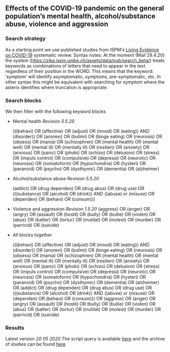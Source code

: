 ## Effects of the COVID-19 pandemic on the general population’s mental health, alcohol/substance abuse, violence and aggression

### Search strategy 
As a starting point we use published studies from ISPM's 
[Living Evidence on COVID-19](https://ispmbern.github.io/covid-19/living-review/collectingdata.html)
systematic review.
Syntax notes: 
At the moment (Mail 29.4.20) the system (https://zika.ispm.unibe.ch/assets/data/pub/search_beta/) treats keywords as combinations of letters that need to appear in the text regardless of their position in the WORD.
This means that the keyword: ‘symptom’ will identify asymptomatic, symptoms, pre-symptomatic, etc. 
In other syntax this might be equivalent with searching for *symptom* where the asterix identifies where truncation is appropriate.

### Search blocks

We then filter with the following keyword blocks

* Mental health 
*Revision 5.5.20*

  (((behavi) OR (affective) OR (adjust) OR (mood) OR (eating)) AND (disorder)) OR (anorexi) OR (bulimi) OR (binge eating) OR (neurosis) OR (obsess) OR (mania) OR (schizophren) OR (mental health) OR (mental well) OR (mental ill) OR (mentally ill) OR (resilien) OR (anxiety) OR (anxious) OR (panic) OR (phobi) OR (schizo) OR (delusion) OR (stress) OR (impuls control) OR (compulsive) OR (depressi) OR (neurotic) OR (neurosis) OR (somatoform) OR (hypochondria) OR (hysteri) OR (paranoid) OR (psycho) OR (dysthymic) OR (dementia) OR (alzheimer)  

* Alcohol/substance abuse
*Revision 5.5.20*

  (addict) OR (drug dependen) OR (drug abus) OR (drug use) OR (((substance) OR (alcohol) OR (drink)) AND ((abuse) or (misuse) OR (dependen) OR (behavi) OR (consum))) 

* Violence and aggression
*Revision 1.5.20*
  (aggress) OR (anger) OR (angry) OR (assault) OR (hostil) OR (bully) OR (bullie) OR (violen) OR (abus) OR (batter) OR (tortur) OR (mutilat) OR (molest) OR (murder) OR (parricid) OR (suicide)

* All blocks together 

  (((behavi) OR (affective) OR (adjust) OR (mood) OR (eating)) AND (disorder)) OR (anorexi) OR (bulimi) OR (binge eating) OR (neurosis) OR (obsess) OR (mania) OR (schizophren) OR (mental health) OR (mental well) OR (mental ill) OR (mentally ill) OR (resilien) OR (anxiety) OR (anxious) OR (panic) OR (phobi) OR (schizo) OR (delusion) OR (stress) OR (impuls control) OR (compulsive) OR (depressi) OR (neurotic) OR (neurosis) OR (somatoform) OR (hypochondria) OR (hysteri) OR (paranoid) OR (psycho) OR (dysthymic) OR (dementia) OR (alzheimer) OR  (addict) OR (drug dependen) OR (drug abus) OR (drug use) OR (((substance) OR (alcohol) OR (drink)) AND ((abuse) or (misuse) OR (dependen) OR (behavi) OR (consum))) OR (aggress) OR (anger) OR (angry) OR (assault) OR (hostil) OR (bully) OR (bullie) OR (violen) OR (abus) OR (batter) OR (tortur) OR (mutilat) OR (molest) OR (murder) OR (parricid) OR (suicide)

### Results 

Latest version *20 05 2020*
The script query is available 
<a href="query.R" target="_blank">here</a> 
and the archive of studies can be found
<a href="https://github.com/esm-ispm-unibe-ch/covid19-mhsr/tree/master/search-strategy" download>here</a> 
